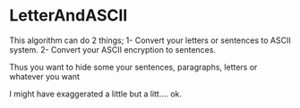 # LetterAndASCII

This algorithm can do 2 things;
1- Convert your letters or sentences to ASCII system.
2- Convert your ASCII encryption to sentences.

Thus you want to hide some your sentences, paragraphs, letters or whatever you want 

I might have exaggerated a little but a litt.... ok.
